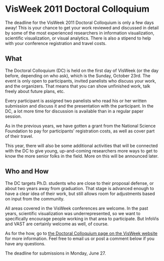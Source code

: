 # VisWeek 2011 Doctoral Colloquium

The deadline for the VisWeek 2011 Doctoral Colloquium is only a few days away! This is your chance to get your work reviewed and discussed in detail by some of the most experienced researchers in information visualization, scientific visualization, or visual analytics. There is also a stipend to help with your conference registration and travel costs.

## What

The Doctoral Colloquium (DC) is held on the first day of VisWeek (or the day before, depending on who ask), which is the Sunday, October 23rd. The event is only open to participants, invited panelists who discuss your work, and the organizers. That means that you can show unfinished work, talk freely about future plans, etc.

Every participant is assigned two panelists who read his or her written submission and discuss it and the presentation with the participant. In the DC, a lot more time for discussion is available than in a regular paper session.

As in the previous years, we have gotten a grant from the National Science Foundation to pay for participants' registration costs, as well as cover part of their travel.

This year, there will also be some additional activities that will be connected with the DC to give young, up-and-coming researchers more ways to get to know the more senior folks in the field. More on this will be announced later.

## Who and How

The DC targets Ph.D. students who are close to their proposal defense, or about two years away from graduation. That stage is advanced enough to have a clear idea of their work, but still allows room for adjustments based on input from the community.

All areas covered in the VisWeek conferences are welcome. In the past years, scientific visualization was underrepresented, so we want to specifically encourage people working in that area to participate. But InfoVis and VAST are certainly welcome as well, of course.

As for the how, go to <a href="http://visweek.org/visweek/2011/info/call-participation/doctoral-colloquium">the Doctoral Colloquium page on the VisWeek website</a> for more information. Feel free to email us or post a comment below if you have any questions.

The deadline for submissions in Monday, June 27.
